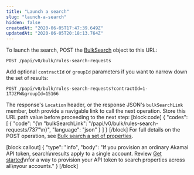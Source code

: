 ```yaml
---
title: "Launch a search"
slug: "launch-a-search"
hidden: false
createdAt: "2020-06-05T17:47:39.649Z"
updatedAt: "2020-06-05T20:18:13.764Z"
---
```

To launch the search, POST the [BulkSearch](#bulksearch) object
to this URL:

```
POST /papi/v0/bulk/rules-search-requests
```

Add optional `contractId` or `groupId` parameters if you want to
narrow down the set of results:

```
POST /papi/v0/bulk/rules-search-requests?contractId=1-1TJZFW&groupId=15166
```

The response's `Location` header, or the response JSON's
`bulkSearchLink` member, both provide a navigable link to call the
next operation.  Store this URL path value before proceeding to the
next step:
[block:code]
{
  "codes": [
    {
      "code": "{\n    \"bulkSearchLink\": \"/papi/v0/bulk/rules-search-requests/737\"\n}",
      "language": "json"
    }
  ]
}
[/block]
For full details on the POST operation, see [Bulk search a set of
properties](#postbulksearches).


[block:callout]
{
  "type": "info",
  "body": "If you provision an ordinary Akamai API token, search\nresults apply to a single account.  Review [Get started](#getstarted)\nfor a way to provision your API token to search properties across all\nyour accounts."
}
[/block]